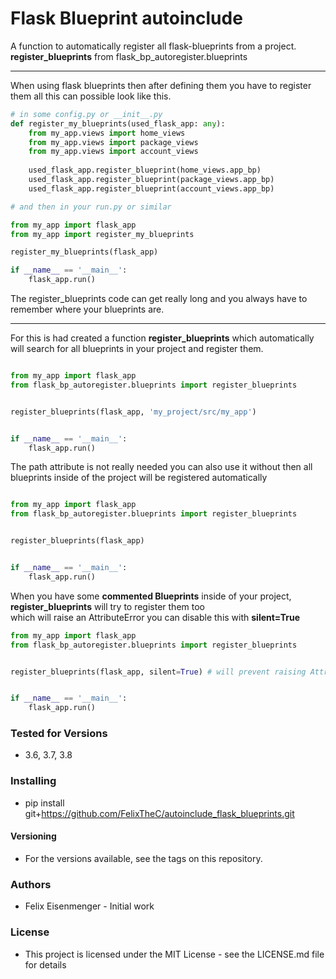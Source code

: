 # Flask Blueprint autoinclude
A function to automatically register all flask-blueprints from a project.
<br>__register_blueprints__ from flask_bp_autoregister.blueprints

---
When using flask blueprints then after defining them you have to register them all this can possible look like this.
```python
# in some config.py or __init__.py
def register_my_blueprints(used_flask_app: any):
    from my_app.views import home_views
    from my_app.views import package_views
    from my_app.views import account_views
    
    used_flask_app.register_blueprint(home_views.app_bp)
    used_flask_app.register_blueprint(package_views.app_bp)
    used_flask_app.register_blueprint(account_views.app_bp) 

# and then in your run.py or similar

from my_app import flask_app
from my_app import register_my_blueprints

register_my_blueprints(flask_app)

if __name__ == '__main__':
    flask_app.run()

```
The register_blueprints code can get really long and you always have to remember where your blueprints are.

---

For this is had created a function __register_blueprints__ which automatically will search for all blueprints in your project and register them.
```python

from my_app import flask_app
from flask_bp_autoregister.blueprints import register_blueprints


register_blueprints(flask_app, 'my_project/src/my_app')


if __name__ == '__main__':
    flask_app.run()

```

The path attribute is not really needed you can also use it without then all blueprints inside of the project will be registered automatically
```python

from my_app import flask_app
from flask_bp_autoregister.blueprints import register_blueprints


register_blueprints(flask_app)


if __name__ == '__main__':
    flask_app.run()

```

When you have some __commented Blueprints__ inside of your project, __register_blueprints__ will try to register them too <br>
which will raise an AttributeError you can disable this with __silent=True__
```python
from my_app import flask_app
from flask_bp_autoregister.blueprints import register_blueprints


register_blueprints(flask_app, silent=True) # will prevent raising AttributeError


if __name__ == '__main__':
    flask_app.run()

```

### Tested for Versions
- 3.6, 3.7, 3.8

### Installing

- pip install git+https://github.com/FelixTheC/autoinclude_flask_blueprints.git

#### Versioning
- For the versions available, see the tags on this repository.

### Authors
- Felix Eisenmenger - Initial work

### License
- This project is licensed under the MIT License - see the LICENSE.md file for details
